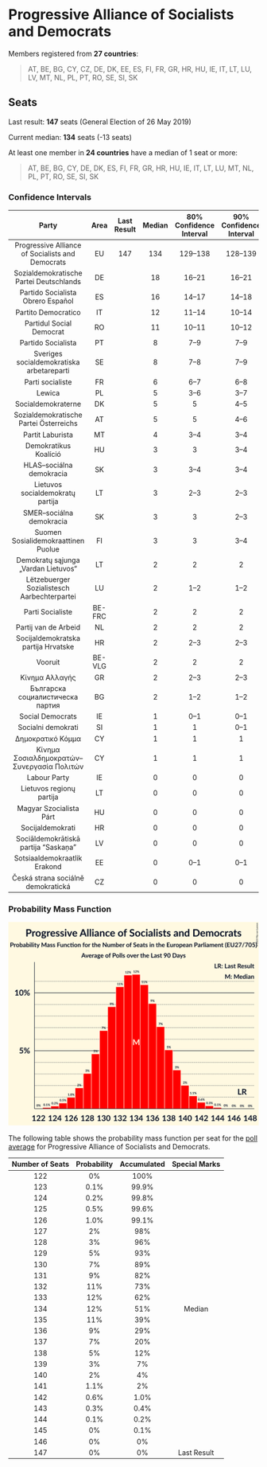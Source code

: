 # Progressive Alliance of Socialists and Democrats

Members registered from **27 countries**:

> AT, BE, BG, CY, CZ, DE, DK, EE, ES, FI, FR, GR, HR, HU, IE, IT, LT, LU, LV, MT, NL, PL, PT, RO, SE, SI, SK

## Seats

Last result: **147** seats (General Election of 26 May 2019)

Current median: **134** seats (-13 seats)

At least one member in **24 countries** have a median of 1 seat or more:

> AT, BE, BG, CY, DE, DK, ES, FI, FR, GR, HR, HU, IE, IT, LT, LU, MT, NL, PL, PT, RO, SE, SI, SK

### Confidence Intervals

| Party | Area | Last Result | Median | 80% Confidence Interval | 90% Confidence Interval | 95% Confidence Interval | 99% Confidence Interval |
|:-----:|:----:|:-----------:|:------:|:-----------------------:|:-----------------------:|:-----------------------:|:-----------------------:|
| Progressive Alliance of Socialists and Democrats | EU | 147 | 134 | 129–138 | 128–139 | 127–140 | 125–142 |
| Sozialdemokratische Partei Deutschlands | DE | | 18 | 16–21 | 16–21 | 16–21 | 15–22 |
| Partido Socialista Obrero Español | ES | | 16 | 14–17 | 14–18 | 14–18 | 12–19 |
| Partito Democratico | IT | | 12 | 11–14 | 10–14 | 10–15 | 9–15 |
| Partidul Social Democrat | RO | | 11 | 10–11 | 10–12 | 10–12 | 9–12 |
| Partido Socialista | PT | | 8 | 7–9 | 7–9 | 7–10 | 6–10 |
| Sveriges socialdemokratiska arbetareparti | SE | | 8 | 7–8 | 7–9 | 7–9 | 7–9 |
| Parti socialiste | FR | | 6 | 6–7 | 6–8 | 5–8 | 5–8 |
| Lewica | PL | | 5 | 3–6 | 3–7 | 2–7 | 0–8 |
| Socialdemokraterne | DK | | 5 | 5 | 4–5 | 4–6 | 4–6 |
| Sozialdemokratische Partei Österreichs | AT | | 5 | 5 | 4–6 | 4–6 | 4–6 |
| Partit Laburista | MT | | 4 | 3–4 | 3–4 | 3–4 | 3–4 |
| Demokratikus Koalíció | HU | | 3 | 3 | 3–4 | 3–4 | 2–4 |
| HLAS–sociálna demokracia | SK | | 3 | 3–4 | 3–4 | 3–4 | 3–4 |
| Lietuvos socialdemokratų partija | LT | | 3 | 2–3 | 2–3 | 2–4 | 2–4 |
| SMER–sociálna demokracia | SK | | 3 | 3 | 2–3 | 2–3 | 2–4 |
| Suomen Sosialidemokraattinen Puolue | FI | | 3 | 3 | 3–4 | 3–4 | 3–4 |
| Demokratų sąjunga „Vardan Lietuvos“ | LT | | 2 | 2 | 2 | 2 | 1–2 |
| Lëtzebuerger Sozialistesch Aarbechterpartei | LU | | 2 | 1–2 | 1–2 | 1–2 | 1–2 |
| Parti Socialiste | BE-FRC | | 2 | 2 | 2 | 2–3 | 2–3 |
| Partij van de Arbeid | NL | | 2 | 2 | 2 | 2 | 2 |
| Socijaldemokratska partija Hrvatske | HR | | 2 | 2–3 | 2–3 | 2–3 | 2–3 |
| Vooruit | BE-VLG | | 2 | 2 | 2 | 2 | 1–2 |
| Κίνημα Αλλαγής | GR | | 2 | 2–3 | 2–3 | 2–3 | 2–3 |
| Българска социалистическа партия | BG | | 2 | 1–2 | 1–2 | 1–2 | 1–2 |
| Social Democrats | IE | | 1 | 0–1 | 0–1 | 0–1 | 0–1 |
| Socialni demokrati | SI | | 1 | 1 | 0–1 | 0–1 | 0–1 |
| Δημοκρατικό Κόμμα | CY | | 1 | 1 | 1 | 1 | 1 |
| Κίνημα Σοσιαλδημοκρατών–Συνεργασία Πολιτών | CY | | 1 | 1 | 1 | 1 | 1 |
| Labour Party | IE | | 0 | 0 | 0 | 0 | 0 |
| Lietuvos regionų partija | LT | | 0 | 0 | 0 | 0 | 0 |
| Magyar Szocialista Párt | HU | | 0 | 0 | 0 | 0 | 0 |
| Socijaldemokrati | HR | | 0 | 0 | 0 | 0 | 0 |
| Sociāldemokrātiskā partija “Saskaņa” | LV | | 0 | 0 | 0 | 0 | 0–1 |
| Sotsiaaldemokraatlik Erakond | EE | | 0 | 0–1 | 0–1 | 0–1 | 0–1 |
| Česká strana sociálně demokratická | CZ | | 0 | 0 | 0 | 0 | 0–1 |

### Probability Mass Function

![Graph with seats probability mass function not yet produced](average-2023-01-31-seats-pmf-progressiveallianceofsocialistsanddemocrats.png "Seats Probability Mass Function")

The following table shows the probability mass function per seat for the [poll average](average-2023-01-31.html) for Progressive Alliance of Socialists and Democrats.

| Number of Seats | Probability | Accumulated | Special Marks |
|:---------------:|:-----------:|:-----------:|:-------------:|
| 122 | 0% | 100% |  |
| 123 | 0.1% | 99.9% |  |
| 124 | 0.2% | 99.8% |  |
| 125 | 0.5% | 99.6% |  |
| 126 | 1.0% | 99.1% |  |
| 127 | 2% | 98% |  |
| 128 | 3% | 96% |  |
| 129 | 5% | 93% |  |
| 130 | 7% | 89% |  |
| 131 | 9% | 82% |  |
| 132 | 11% | 73% |  |
| 133 | 12% | 62% |  |
| 134 | 12% | 51% | Median |
| 135 | 11% | 39% |  |
| 136 | 9% | 29% |  |
| 137 | 7% | 20% |  |
| 138 | 5% | 12% |  |
| 139 | 3% | 7% |  |
| 140 | 2% | 4% |  |
| 141 | 1.1% | 2% |  |
| 142 | 0.6% | 1.0% |  |
| 143 | 0.3% | 0.4% |  |
| 144 | 0.1% | 0.2% |  |
| 145 | 0% | 0.1% |  |
| 146 | 0% | 0% |  |
| 147 | 0% | 0% | Last Result |


